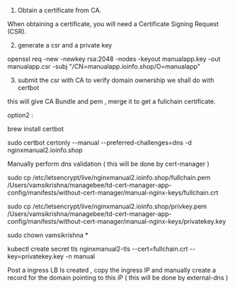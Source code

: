 1. Obtain a certificate from CA.

When obtaining a certificate, you will need a Certificate Signing Request (CSR).

2. generate a csr and a private key

openssl req -new -newkey rsa:2048 -nodes -keyout manualapp.key -out manualapp.csr -subj "/CN=manualapp.ioinfo.shop/O=manualapp"

3. submit the csr with CA to verify domain ownership we shall do with certbot

this will give CA Bundle and pem , merge it to get a fullchain certificate.


option2 :


brew install certbot

sudo certbot certonly --manual --preferred-challenges=dns -d nginxmanual2.ioinfo.shop

Manually perform dns validation ( this will be done by cert-manager )

sudo cp /etc/letsencrypt/live/nginxmanual2.ioinfo.shop/fullchain.pem /Users/vamsikrishna/managebee/td-cert-manager-app-config/manifests/without-cert-manager/manual-nginx-keys/fullchain.crt

sudo cp /etc/letsencrypt/live/nginxmanual2.ioinfo.shop/privkey.pem /Users/vamsikrishna/managebee/td-cert-manager-app-config/manifests/without-cert-manager/manual-nginx-keys/privatekey.key

sudo chown vamsikrishna *

kubectl create secret tls nginxmanual2-tls --cert=fullchain.crt --key=privatekey.key -n manual

Post a ingress LB Is created , copy the ingress IP and manually create a record for the domain pointing to this iP ( this will be done by external-dns )


